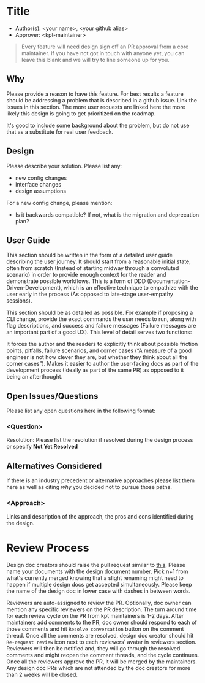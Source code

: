 # Title

* Author(s): \<your name\>, \<your github alias\>
* Approver: \<kpt-maintainer\>

>    Every feature will need design sign off an PR approval from a core
>    maintainer.  If you have not got in touch with anyone yet, you can leave
>    this blank and we will try to line someone up for you.

## Why

Please provide a reason to have this feature.  For best results a feature should
be addressing a problem that is described in a github issue.  Link the issues
in this section.  The more user requests are linked here the more likely this
design is going to get prioritized on the roadmap.

It's good to include some background about the problem, but do not use that as a
substitute for real user feedback.

## Design

Please describe your solution. Please list any:

* new config changes
* interface changes
* design assumptions

For a new config change, please mention:

* Is it backwards compatible? If not, what is the migration and deprecation 
  plan?


## User Guide

This section should be written in the form of a detailed user guide describing 
the user journey. It should start from a reasonable initial state, often from 
scratch (Instead of starting midway through a convoluted scenario) in order 
to provide enough context for the reader and demonstrate possible workflows. 
This is a form of DDD (Documentation-Driven-Development), which is an effective 
technique to empathize with the user early in the process (As opposed to 
late-stage user-empathy sessions).

This section should be as detailed as possible. For example if proposing a CLI 
change, provide the exact commands the user needs to run, along with flag 
descriptions, and success and failure messages (Failure messages are an 
important part of a good UX). This level of detail serves two functions:

It forces the author and the readers to explicitly think about possible friction
points, pitfalls, failure scenarios, and corner cases (“A measure of a good 
engineer is not how clever they are, but whether they think about all the 
corner cases”). Makes it easier to author the user-facing docs as part of the 
development process (Ideally as part of the same PR) as opposed to it being an 
afterthought.

## Open Issues/Questions

Please list any open questions here in the following format:

### \<Question\>

Resolution: Please list the resolution if resolved during the design process or
specify __Not Yet Resolved__

## Alternatives Considered

If there is an industry precedent or alternative approaches please list them 
here as well as citing *why* you decided not to pursue those paths.

### \<Approach\>

Links and description of the approach, the pros and cons identified during the 
design.

# Review Process

Design doc creators should raise the pull request similar to [this](https://github.com/kptdev/kpt/pull/2576).
Please name your documents with the design document number.  Pick n+1 from what's currently merged knowing that a slight
renaming might need to happen if multiple design docs get accepted simultaneously.
Please keep the name of the design doc in lower case with dashes in between words.

Reviewers are auto-assigned to review the PR. Optionally, doc owner can mention any
specific reviewers on the PR description. The turn around time for each review cycle
on the PR from kpt maintainers is 1-2 days. After maintainers add comments to the PR,
doc owner should respond to each of those comments and hit `Resolve conversation` button on the 
comment thread. Once all the comments are resolved, design doc creator should hit `Re-request review`
icon next to each reviewers' avatar in reviewers section. Reviewers will then be notified and, they will go through the
resolved comments and might reopen the comment threads, and the cycle continues.
Once all the reviewers approve the PR, it will be merged by the maintainers.
Any design doc PRs which are not attended by the doc creators for more than 2 weeks will be closed.
